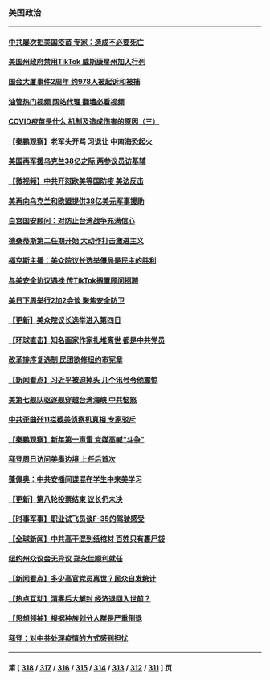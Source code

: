 ### 美国政治
---
#### [中共屡次拒美国疫苗 专家：造成不必要死亡](../../pages/ncid1078159/n13901178.md?01071245) 
#### [美国州政府禁用TikTok 威斯康星州加入行列](../../pages/ncid1078159/n13901143.md?01071245) 
#### [国会大厦事件2周年 约978人被起诉和被捕](../../pages/ncid1078159/n13901193.md?01071245) 
#### [油管热门视频 网站代理 翻墙必看视频](http://138.2.39.72:81/youtube.html?epic-marker?01071245)
#### [COVID疫苗是什么 机制及造成伤害的原因（三）](../../pages/ncid1078159/n13901168.md?01071245) 
#### [【秦鹏观察】老军头开骂 习退让 中南海恐起火](../../pages/ncid1078159/n13901137.md?01071245) 
#### [美国再军援乌克兰38亿之际 两参议员访基辅](../../pages/ncid1078159/n13900971.md?01071245) 
#### [【微视频】中共开怼欧美等国防疫 美法反击](../../pages/ncid1078159/n13900969.md?01071245) 
#### [美再向乌克兰和欧盟提供38亿美元军事援助](../../pages/ncid1078159/n13901141.md?01071245) 
#### [白宫国安顾问：对防止台湾战争充满信心](../../pages/ncid1078159/n13901059.md?01071245) 
#### [德桑蒂斯第二任期开始 大动作打击激进主义](../../pages/ncid1078159/n13900994.md?01071245) 
#### [福克斯主播：美众院议长选举僵局是民主的胜利](../../pages/ncid1078159/n13901068.md?01071245) 
#### [与美安全协议遇挫 传TikTok搁置顾问招聘](../../pages/ncid1078159/n13900899.md?01071245) 
#### [美日下周举行2加2会谈 聚焦安全防卫](../../pages/ncid1078159/n13900968.md?01071245) 
#### [【更新】美众院议长选举进入第四日](../../pages/ncid1078159/n13900865.md?01071245) 
#### [【环球直击】知名画家作家扎堆离世 都是中共党员](../../pages/ncid1078159/n13900187.md?01071245) 
#### [改革排序复选制 民团欲修纽约市宪章](../../pages/ncid1078159/n13900572.md?01071245) 
#### [【新闻看点】习近平被迫掉头 几个讯号令他震惊](../../pages/ncid1078159/n13900365.md?01071245) 
#### [美第七舰队驱逐舰穿越台湾海峡 中共恼怒](../../pages/ncid1078159/n13900401.md?01071245) 
#### [中共歪曲歼11拦截美侦察机真相 专家驳斥](../../pages/ncid1078159/n13900315.md?01071245) 
#### [【秦鹏观察】新年第一声雷 党媒高喊“斗争”](../../pages/ncid1078159/n13900273.md?01071245) 
#### [拜登周日访问美墨边境 上任后首次](../../pages/ncid1078159/n13900254.md?01071245) 
#### [蓬佩奥：中共安插间谍混在学生中来美学习](../../pages/ncid1078159/n13900189.md?01071245) 
#### [【更新】第八轮投票结束 议长仍未决](../../pages/ncid1078159/n13900166.md?01071245) 
#### [【时事军事】职业试飞员谈F-35的驾驶感受](../../pages/ncid1078159/n13899556.md?01071245) 
#### [【全球新闻】中共高干混到纸棺材 百姓只有裹尸袋](../../pages/ncid1078159/n13899962.md?01071245) 
#### [纽约州众议会无异议 郑永佳顺利就任](../../pages/ncid1078159/n13899765.md?01071245) 
#### [【新闻看点】多少高官党员离世？民众自发统计](../../pages/ncid1078159/n13898836.md?01071245) 
#### [【热点互动】清零后大解封 经济退回入世前？](../../pages/ncid1078159/n13899643.md?01071245) 
#### [【思想领袖】根据种族划分人群是严重倒退](../../pages/ncid1078159/n13873272.md?01071245) 
#### [拜登：对中共处理疫情的方式感到担忧](../../pages/ncid1078159/n13899612.md?01071245) 

---
#### 第 [ [318](./318.md?01071245) / [317](./317.md?01071245) / [316](./316.md?01071245) / [315](./315.md?01071245) / [314](./314.md?01071245) / [313](./313.md?01071245) / [312](./312.md?01071245) / [311](./311.md?01071245) ] 页
